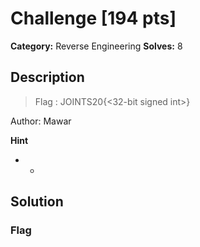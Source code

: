 # Challenge [194 pts]

**Category:** Reverse Engineering
**Solves:** 8

## Description
>Flag : JOINTS20{<32-bit signed int>}

Author: Mawar

**Hint**
* -

## Solution

### Flag

